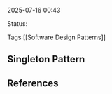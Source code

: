 2025-07-16 00:43

Status:

Tags:[[Software Design Patterns]]

## Singleton Pattern



## References
